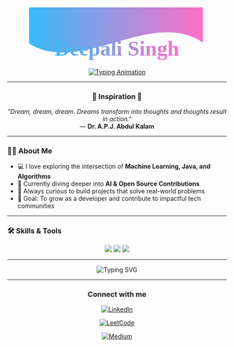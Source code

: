 <!-- Banner / Header -->
<h1 align="center">
  <svg viewBox="0 0 500 150" preserveAspectRatio="xMidYMid meet" width="80%">
    <defs>
      <linearGradient id="grad" x1="0%" y1="0%" x2="100%" y2="0%">
        <stop offset="0%" style="stop-color:#36BCF7;stop-opacity:1" />
        <stop offset="100%" style="stop-color:#FF6EC7;stop-opacity:1" />
      </linearGradient>
    </defs>
    <path id="wave" fill="url(#grad)" d="M0,100 C150,200 350,0 500,100 L500,00 L0,0 Z">
      <animateTransform attributeName="transform" attributeType="XML" type="translate" from="0 0" to="-500 0" dur="5s" repeatCount="1"/>
    </path>
    <text x="50%" y="80%" text-anchor="middle" font-size="60" fill="url(#grad)" font-family="Verdana" dy=".3em">
      Deepali Singh
    </text>
  </svg>
</h1>



<p align="center">
  <a href="https://git.io/typing-svg">
    <img src="https://readme-typing-svg.demolab.com?font=Fira+Code&size=22&duration=2000&pause=1000&color=36BCF7&center=true&vCenter=true&repeat=true&width=700&lines=ML+Enthusiast+%7C+Java+Developer;Open+Source+Explorer+%7C+Problem+Solver;Curious+Learner" alt="Typing Animation" />
  </a>
</p>

---

<h3 align="center">🌠 Inspiration 🌠</h3>

<p align="center">
  <em>"Dream, dream, dream. Dreams transform into thoughts and thoughts result in action."</em>  
  <br>  
  — <strong>Dr. A.P.J. Abdul Kalam</strong>
</p>

---


<!-- About Me -->
### 🙋‍♀️ About Me  
- 💻 I love exploring the intersection of **Machine Learning, Java, and Algorithms**  
- 🌱 Currently diving deeper into **AI & Open Source Contributions**  
- 🚀 Always curious to build projects that solve real-world problems  
- 🎯 Goal: To grow as a developer and contribute to impactful tech communities  

---

<!-- Skills Section with Icons -->
### 🛠️ Skills & Tools  

<p align="center">
  <!-- Languages -->
  <img src="https://img.shields.io/badge/Java-ED8B00?style=for-the-badge&logo=openjdk&logoColor=white"/>
  <img src="https://img.shields.io/badge/Python-3776AB?style=for-the-badge&logo=python&logoColor=white"/>
  <img src="https://img.shields.io/badge/C++-00599C?style=for-the-badge&logo=cplusplus&logoColor=white"/>
</p>

---

<!-- Typing animation -->
<p align="center">
  <img src="https://readme-typing-svg.demolab.com?font=Fira+Code&pause=1000&color=F75C7E&center=true&vCenter=true&width=435&lines=Code.+Learn.+Build.+Repeat.;Turning+Ideas+Into+Reality;Always+Learning+%26+Exploring" alt="Typing SVG" />
</p>

---

<!-- Closing Line -->
<h3 align="center">Connect with me</h3>

<p align="center">
  <a href="https://www.linkedin.com/in/deepali-singh-3b296b317?utm_source=share&utm_campaign=share_via&utm_content=profile&utm_medium=android_app">
    <img src="https://img.shields.io/badge/LinkedIn-CONNECT-0A66C2?style=for-the-badge&logo=linkedin&logoColor=white" alt="LinkedIn"/>
  </a>
</p>

<p align="center">
  <a href="https://leetcode.com/u/DeepaliSingh_/">
    <img src="https://img.shields.io/badge/LeetCode-PROFILE-FFA116?style=for-the-badge&logo=leetcode&logoColor=white" alt="LeetCode"/>
  </a>
</p>

<p align="center">
  <a href="https://medium.com/@thebluelightcanvas">
    <img src="https://img.shields.io/badge/Medium-READ-12100E?style=for-the-badge&logo=medium&logoColor=white" alt="Medium"/>
  </a>
</p>


<!--
**DeepaliSingh-git/DeepaliSingh-git** is a ✨ _special_ ✨ repository because its `README.md` (this file) appears on your GitHub profile.

Here are some ideas to get you started:

- 🔭 I’m currently working on ...
- 🌱 I’m currently learning ...
- 👯 I’m looking to collaborate on ...
- 🤔 I’m looking for help with ...
- 💬 Ask me about ...
- 📫 How to reach me: ...
- 😄 Pronouns: ...
- ⚡ Fun fact: ...
-->

